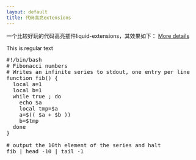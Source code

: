 ```yaml
---
layout: default
title: 代码高亮extensions
---
```


一个比较好玩的代码高亮插件liquid-extensions，其效果如下： 
[More details](https://github.com/mojombo/jekyll/wiki/liquid-extensions)


This is regular text


<pre class="prettyprint" id="bash">
#!/bin/bash
# Fibonacci numbers
# Writes an infinite series to stdout, one entry per line
function fib() {
  local a=1
  local b=1
  while true ; do
    echo $a
    local tmp=$a
    a=$(( $a + $b ))
    b=$tmp
  done
}

# output the 10th element of the series and halt
fib | head -10 | tail -1
</pre>



